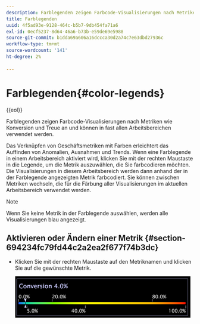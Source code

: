 ```yaml
---
description: Farblegenden zeigen Farbcode-Visualisierungen nach Metriken wie Konversion und Treue an und können in fast allen Arbeitsbereichen verwendet werden.
title: Farblegenden
uuid: 4f5ad93e-9128-464c-b5b7-9db454fa71a6
exl-id: 0ecf5237-8d64-46a6-b73b-e59de69e5988
source-git-commit: b1dda69a606a16dccca30d2a74c7e63dbd27936c
workflow-type: tm+mt
source-wordcount: '141'
ht-degree: 2%

---
```


# Farblegenden{#color-legends}

{{eol}}

Farblegenden zeigen Farbcode-Visualisierungen nach Metriken wie Konversion und Treue an und können in fast allen Arbeitsbereichen verwendet werden.

Das Verknüpfen von Geschäftsmetriken mit Farben erleichtert das Auffinden von Anomalien, Ausnahmen und Trends. Wenn eine Farblegende in einem Arbeitsbereich aktiviert wird, klicken Sie mit der rechten Maustaste in die Legende, um die Metrik auszuwählen, die Sie farbcodieren möchten. Die Visualisierungen in diesem Arbeitsbereich werden dann anhand der in der Farblegende angezeigten Metrik farbcodiert. Sie können zwischen Metriken wechseln, die für die Färbung aller Visualisierungen im aktuellen Arbeitsbereich verwendet werden.

>[!NOTE]
>
>Wenn Sie keine Metrik in der Farblegende auswählen, werden alle Visualisierungen blau angezeigt.

## Aktivieren oder Ändern einer Metrik {#section-694234fc79fd44c2a2ea2f677f74b3dc}

* Klicken Sie mit der rechten Maustaste auf den Metriknamen und klicken Sie auf die gewünschte Metrik.

   ![](assets/lgd_ColorLegend.png)
